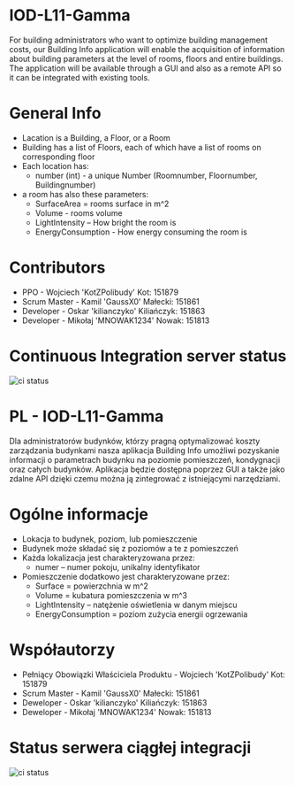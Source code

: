 # IOD-L11-Gamma
For building administrators who want to optimize building management costs, our Building Info application will enable the acquisition of information about building parameters at the level of rooms, floors and entire buildings. The application will be available through a GUI and also as a remote API so it can be integrated with existing tools.

# General Info
- Lacation is a Building, a Floor, or a Room
- Building has a list of Floors, each of which have a list of rooms on corresponding floor 
- Each location has:
   * number (int) - a unique Number (Roomnumber, Floornumber, Buildingnumber)
- a room has also these parameters:
   * SurfaceArea = rooms surface in m^2
   * Volume - rooms volume
   * LightIntensity – How bright the room is
   * EnergyConsumption - How energy consuming the room is

# Contributors

- PPO - Wojciech 'KotZPolibudy' Kot: 151879
- Scrum Master - Kamil 'GaussX0' Małecki: 151861
- Developer - Oskar 'kilianczyko' Kiliańczyk: 151863 
- Developer - Mikołaj 'MNOWAK1234' Nowak: 151813

# Continuous Integration server status
![ci status](https://github.com/KotZPolibudy/IOD-L11-Gamma/actions/workflows/ci.yml/badge.svg)



# PL - IOD-L11-Gamma
Dla administratorów budynków, którzy pragną optymalizować koszty zarządzania budynkami  nasza aplikacja Building Info umożliwi pozyskanie informacji o parametrach budynku na poziomie pomieszczeń, kondygnacji oraz całych budynków. Aplikacja będzie dostępna poprzez GUI a także jako zdalne API dzięki czemu można ją zintegrować z istniejącymi narzędziami.

# Ogólne informacje
- Lokacja to budynek, poziom, lub pomieszczenie
- Budynek może składać się z poziomów a te z pomieszczeń
- Każda lokalizacja jest charakteryzowana przez:
  * numer – numer pokoju, unikalny identyfikator
- Pomieszczenie dodatkowo jest charakteryzowane przez:
  * Surface = powierzchnia w m^2
  * Volume = kubatura pomieszczenia w m^3
  * LightIntensity – natężenie oświetlenia w danym miejscu
  * EnergyConsumption = poziom zużycia energii ogrzewania


# Współautorzy

- Pełniący Obowiązki Właściciela Produktu - Wojciech 'KotZPolibudy' Kot: 151879
- Scrum Master - Kamil 'GaussX0' Małecki: 151861
- Deweloper - Oskar 'kilianczyko' Kiliańczyk: 151863
- Deweloper - Mikołaj 'MNOWAK1234' Nowak: 151813

# Status serwera ciągłej integracji
![ci status](https://github.com/KotZPolibudy/IOD-L11-Gamma/actions/workflows/ci.yml/badge.svg)
